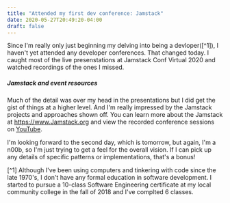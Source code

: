 ```yaml
---
title: "Attended my first dev conference: Jamstack"
date: 2020-05-27T20:49:20-04:00
draft: false
---
```

Since I'm really only just beginning my delving into being a devloper([^1]), I haven't yet attended any developer conferences. That changed today. I caught most of the live presenstations at Jamstack Conf Virtual 2020 and watched recordings of the ones I missed. 

##### Jamstack and event resources #####

Much of the detail was over my head in the presentations but I did get the gist of things at a higher level. And I'm really impressed by the Jamstack projects and approaches shown off. You can learn more about the Jamstack at <https://www.Jamstack.org> and view the recorded conference sessions on [YouTube](https://www.youtube.com/watch?v=w9yrrQBBKos&list=PL58Wk5g77lF8jzqp_1cViDf-WilJsAvqT).

I'm looking forward to the second day, which is tomorrow, but again, I'm a n00b, so I'm just trying to get a feel for the overall vision. If I can pick up any details of specific patterns or implementations, that's a bonus!

[^1] Although I've been using computers and tinkering with code since the late 1970's, I don't have any formal education in software development. I started to pursue a 10-class Software Engineering certificate at my local community college in the fall of 2018 and I've complted 6 classes.
